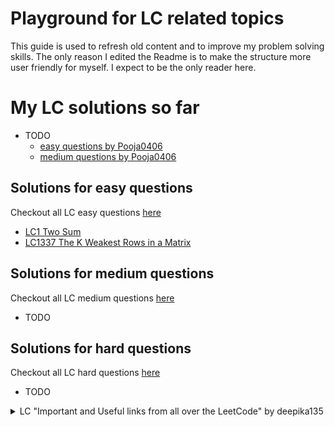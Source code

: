# Playground for LC related topics

This guide is used to refresh old content and to improve my problem solving skills. The only reason I edited the Readme is to make the structure more user friendly for myself. I expect to be the only reader here.

# My LC solutions so far

- TODO
    - [easy questions by Pooja0406](leetcodeJava/easy.md)
    - [medium questions by Pooja0406](leetcodeJava/medium.md)

## Solutions for easy questions

Checkout all LC easy questions [here](https://leetcode.com/problemset/all/?difficulty=EASY)
- [LC1 Two Sum](https://leetcode.com/problems/two-sum/) 
- [LC1337 The K Weakest Rows in a Matrix](https://leetcode.com/problems/the-k-weakest-rows-in-a-matrix/)

## Solutions for medium questions

Checkout all LC medium questions [here](https://leetcode.com/problemset/all/?difficulty=MEDIUM)
- TODO

## Solutions for hard questions

Checkout all LC hard questions [here](https://leetcode.com/problemset/all/?difficulty=HARD)
- TODO

<details>
<summary>LC "Important and Useful links from all over the LeetCode" by deepika135</summary>

- LC suggested notes by the user deepika135 for new users.
- Check the guide on LC by clicking [here](https://leetcode.com/discuss/general-discussion/665604/Important-and-Useful-links-from-all-over-the-LeetCode)
- Big thanks to all the contributors from LC for creating this great guide!

    <details>
    <summary>"How to use LeetCode" section</summary>

    * [How to use Leetcode efficiently and effectively by beginners by @megaspazz](https://leetcode.com/discuss/career/450215/How-to-use-LeetCode-to-help-yourself-efficiently-and-effectively-(for-beginners))
        * suggested using [algorithms](https://leetcode.com/problemset/algorithms/)
    * [How to effectively use LeetCode to prepare for interviews!! by @Pooja0406](https://leetcode.com/discuss/career/449135/How-to-effectively-use-LeetCode-to-prepare-for-interviews)
        * suggested [easy questions](https://leetcode.com/list/xix1yu51/) and [medium questions](https://leetcode.com/list/xixy4dq7/), see my current Solutions and the question lists below
    * [Interview preparation study plan using leetcode (Leetcode's pick) by @amit_gupta10](https://leetcode.com/discuss/interview-question/1098600/TOPICS-WHICH-YOU-CAN'T-SKIP-or-INTERVIEW-PREPARATION-or-STUDY-PLAN)
        * TODO

    </details>

    <details>
    <summary>Recommended easy question list "How to effectively use LeetCode to prepare for interviews" by @Pooja0406</summary>

    - [Complete Pooja0406 easy quetion list](https://leetcode.com/list/xix1yu51/):
        - [LC13 Roman to Integer](https://leetcode.com/problems/roman-to-integer/)
        - [LC20 Valid Parentheses](https://leetcode.com/problems/valid-parentheses/)
        - [LC21 Merge Two Sorted Lists](https://leetcode.com/problems/merge-two-sorted-lists/)
        - [LC53 Maximum Subarray](https://leetcode.com/problems/maximum-subarray/)
        - [LC88 Merge Sorted Array](https://leetcode.com/problems/merge-sorted-array/)
        - [LC141 Linked List Cycle](https://leetcode.com/problems/linked-list-cycle/)
        - [LC155 Min Stack](https://leetcode.com/problems/min-stack/)
        - [LC160 Intersection of Two Linked Lists](https://leetcode.com/problems/intersection-of-two-linked-lists/)
        - [LC169 Majority Element](https://leetcode.com/problems/majority-element/)
        - [LC172 Factorial Trailing Zeroes](https://leetcode.com/problems/factorial-trailing-zeroes/) actually Medium
        - [LC189 Rotate Array](https://leetcode.com/problems/rotate-array/) actually Medium
        - [LC198 House Robber](https://leetcode.com/problems/house-robber/) actually Medium
        - [LC202 Happy Number](https://leetcode.com/problems/happy-number/)
        - [LC204 Count Primes](https://leetcode.com/problems/count-primes/) actually Medium
        - [LC205 Isomorphic Strings](https://leetcode.com/problems/isomorphic-strings/)
        - [LC226 Invert Binary Tree](https://leetcode.com/problems/invert-binary-tree/)
        - [LC242 Valid Anagram](https://leetcode.com/problems/valid-anagram/)
        - [LC371 Sum of Two Integers](https://leetcode.com/problems/sum-of-two-integers/) actually Medium
        - [LC448 Find All Numbers Disappeared in an Array](https://leetcode.com/problems/find-all-numbers-disappeared-in-an-array/)
        - [LC557 Reverse Words in a String III](https://leetcode.com/problems/reverse-words-in-a-string-iii/)
        - [LC572 Subtree of Another Tree](https://leetcode.com/problems/subtree-of-another-tree/)
        - [LC605 Can Place Flowers](https://leetcode.com/problems/can-place-flowers/)
        - [LC617 Merge Two Binary Trees](https://leetcode.com/problems/merge-two-binary-trees/)
        - [LC665 Non-decreasing Array](https://leetcode.com/problems/non-decreasing-array/) actually Medium
        - [LC669 Trim a Binary Search Tree](https://leetcode.com/problems/trim-a-binary-search-tree/) actually Medium
        - [LC674 Longest Continuous Increasing Subsequence](https://leetcode.com/problems/longest-continuous-increasing-subsequence/)
        - [LC589 N-ary Tree Preorder Traversal](https://leetcode.com/problems/n-ary-tree-preorder-traversal/)
        - [LC703 Kth Largest Element in a Stream](https://leetcode.com/problems/kth-largest-element-in-a-stream/)
        - [LC705 Design HashSet](https://leetcode.com/problems/design-hashset/)
        - [LC849 Maximize Distance to Closest Person](https://leetcode.com/problems/maximize-distance-to-closest-person/) actually Medium
        - [LC852 Peak Index in a Mountain Array](https://leetcode.com/problems/peak-index-in-a-mountain-array/)
        - [LC1160 Find Words That Can Be Formed by Characters](https://leetcode.com/problems/find-words-that-can-be-formed-by-characters/)

    </details>

    <details>
    <summary>recommended medium question list "How to effectively use LeetCode to prepare for interviews" by @Pooja0406</summary>

    - [Complete Pooja0406 medium question list](https://leetcode.com/list/xixy4dq7/):
        - [LC3 Longest Substring Without Repeating Characters](https://leetcode.com/problems/longest-substring-without-repeating-characters/)
        - [LC5 Longest Palindromic Substring](https://leetcode.com/problems/longest-palindromic-substring/)
        - [LC11 Container With Most Water](https://leetcode.com/problems/container-with-most-water/)
        - [LC17 Letter Combinations of a Phone Number](https://leetcode.com/problems/letter-combinations-of-a-phone-number/)
        - [LC22 Generate Parentheses](https://leetcode.com/problems/generate-parentheses/)
        - [LC24 Swap Nodes in Pairs](https://leetcode.com/problems/swap-nodes-in-pairs/)
        - [LC29 Divide Two Integers](https://leetcode.com/problems/divide-two-integers/)
        - [LC31 Next Permutation](https://leetcode.com/problems/next-permutation/)
        - [LC33 Search in Rotated Sorted Array](https://leetcode.com/problems/search-in-rotated-sorted-array/)
        - [LC46 Permutations](https://leetcode.com/problems/permutations/)
        - [LC48 Rotate Image](https://leetcode.com/problems/rotate-image/)
        - [LC49 Group Anagrams](https://leetcode.com/problems/group-anagrams/)
        - [LC56 Merge Intervals](https://leetcode.com/problems/merge-intervals/)
        - [LC75 Sort Colors](https://leetcode.com/problems/sort-colors/)
        - [LC94 Binary Tree Inorder Traversal](https://leetcode.com/problems/binary-tree-inorder-traversal/) actually easy
        - [LC102 Binary Tree Level Order Traversal](https://leetcode.com/problems/binary-tree-level-order-traversal/)
        - [LC106 Construct Binary Tree from Inorder and Postorder Traversal](https://leetcode.com/problems/construct-binary-tree-from-inorder-and-postorder-traversal/)
        - [LC117 Populating Next Right Pointers in Each Node II](https://leetcode.com/problems/populating-next-right-pointers-in-each-node-ii/)
        - [LC137 Single Number II](https://leetcode.com/problems/single-number-ii/)
        - [LC138 Copy List with Random Pointer](https://leetcode.com/problems/copy-list-with-random-pointer/)
        - [LC142 Linked List Cycle II](https://leetcode.com/problems/linked-list-cycle-ii/)
        - [LC146 LRU Cache](https://leetcode.com/problems/lru-cache/)
        - [LC147 Insertion Sort List](https://leetcode.com/problems/insertion-sort-list/)
        - [LC148 Sort List](https://leetcode.com/problems/sort-list/)
        - [LC151 Reverse Words in a String](https://leetcode.com/problems/reverse-words-in-a-string/)
        - [LC166 Fraction to Recurring Decimal](https://leetcode.com/problems/fraction-to-recurring-decimal/)
        - [LC179 Largest Number](https://leetcode.com/problems/largest-number/)
        - [LC200 Number of Islands](https://leetcode.com/problems/number-of-islands/)
        - [LC207 Course Schedule](https://leetcode.com/problems/course-schedule/)
        - [LC208 Implement Trie (Prefix Tree)](https://leetcode.com/problems/implement-trie-prefix-tree/)
        - [LC210 Course Schedule II](https://leetcode.com/problems/course-schedule-ii/)
        - [LC213 House Robber II](https://leetcode.com/problems/house-robber-ii/)
        - [LC215 Kth Largest Element in an Array](https://leetcode.com/problems/kth-largest-element-in-an-array/)
        - [LC216 Combination Sum III](https://leetcode.com/problems/combination-sum-iii/)
        - [LC230 Kth Smallest Element in a BST](https://leetcode.com/problems/kth-smallest-element-in-a-bst/)
        - [LC236 Lowest Common Ancestor of a Binary Tree](https://leetcode.com/problems/lowest-common-ancestor-of-a-binary-tree/)
        - [LCx find the celebrity](https://leetcode.com/problems/find-the-celebrity/) LOCKED
        - [LC289 Game of Life](https://leetcode.com/problems/game-of-life/)
        - [LC300 Longest Increasing Subsequence](https://leetcode.com/problems/longest-increasing-subsequence/)
        - [LC304 Range Sum Query 2D - Immutable](https://leetcode.com/problems/range-sum-query-2d-immutable/)
        - [LC328 Odd Even Linked List](https://leetcode.com/problems/odd-even-linked-list/)
        - [LC338 Counting Bits](https://leetcode.com/problems/counting-bits/) actually easy
        - [LC347 Top K Frequent Elements](https://leetcode.com/problems/top-k-frequent-elements/)
        - [LC355 Design Twitter](https://leetcode.com/problems/design-twitter/)
        - [LC377 Combination Sum IV](https://leetcode.com/problems/combination-sum-iv/)
        - [LC417 Pacific Atlantic Water Flow](https://leetcode.com/problems/pacific-atlantic-water-flow/)
        - [LC421 Maximum XOR of Two Numbers in an Array](https://leetcode.com/problems/maximum-xor-of-two-numbers-in-an-array/)
        - [LC424 Longest Repeating Character Replacement](https://leetcode.com/problems/longest-repeating-character-replacement/)
        - [LCx sequence reconstruction](https://leetcode.com/problems/sequence-reconstruction/) LOCKED
        - [LC454 4Sum II](https://leetcode.com/problems/4sum-ii/)
        - [LC516 Longest Palindromic Subsequence](https://leetcode.com/problems/longest-palindromic-subsequence/)
        - [LC525 Contiguous Array](https://leetcode.com/problems/contiguous-array/)
        - [LC529 Minesweeper](https://leetcode.com/problems/minesweeper/)
        - [LC658 Find K Closest Elements](https://leetcode.com/problems/find-k-closest-elements/)
        - [LC763 Partition Labels](https://leetcode.com/problems/partition-labels/)
        - [LC767 Reorganize String](https://leetcode.com/problems/reorganize-string/)
        - [LC907 Sum of Subarray Minimums](https://leetcode.com/problems/sum-of-subarray-minimums/)
        - [LC1171 Remove Zero Sum Consecutive Nodes from Linked List](https://leetcode.com/problems/remove-zero-sum-consecutive-nodes-from-linked-list/)
        - [LC1438 Longest Continuous Subarray With Absolute Diff Less Than or Equal to Limit](https://leetcode.com/problems/longest-continuous-subarray-with-absolute-diff-less-than-or-equal-to-limit/)

    </details>

</details>